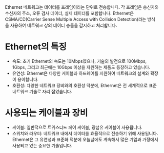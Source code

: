 Ethernet 네트워크는 데이터를 프레임이라는 단위로 전송합니다. 각 프레임은 송신자와 수신자의 주소, 오류 검사 데이터, 실제 데이터를 포함합니다. Ethernet은 CSMA/CD(Carrier Sense Multiple Access with Collision Detection)라는 방식을 사용하여 네트워크 상의 데이터 충돌을 감지하고 처리합니다.

# Ethernet의 특징

- 속도: 초기 Ethernet의 속도는 10Mbps였으나, 기술의 발전으로 100Mbps, 1Gbps, 그리고 최근에는 10Gbps 이상을 지원하는 제품도 등장하고 있습니다.
- 유연성: Ethernet은 다양한 케이블과 하드웨어를 지원하여 네트워크의 설계와 확장이 용이합니다.
- 호환성: 다양한 네트워크 장비와의 호환성 덕분에, Ethernet은 전 세계적으로 표준 네트워크 기술로 자리 잡았습니다.

# 사용되는 케이블과 장비

- 케이블: 일반적으로 트위스티드 페어 케이블, 광섬유 케이블이 사용됩니다.
- 스위치와 라우터: 네트워크 내에서 데이터를 효율적으로 전송하기 위해 사용됩니다.
  Ethernet은 그 유연성과 표준화 덕분에 오늘날에도 계속해서 많은 기업과 가정에서 사용되고 있는 중요한 기술입니다.
